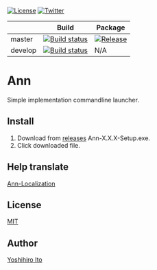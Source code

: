 [![License](https://img.shields.io/badge/license-MIT-blue.svg?style=flat-square)](https://github.com/YoshihiroIto/ann/blob/master/LICENSE) [![Twitter](https://img.shields.io/badge/twitter-%40yoiyoi322-blue.svg?style=flat-square)](https://twitter.com/yoiyoi322)

|         | Build | Package 
|---------|-------|---------
| master  | [![Build status](https://img.shields.io/appveyor/ci/YoshihiroIto/ann.svg?style=flat-square)](https://ci.appveyor.com/project/YoshihiroIto/ann)|[![Release](https://img.shields.io/github/release/YoshihiroIto/ann.svg?style=flat-square)](https://github.com/YoshihiroIto/ann/releases/latest)
| develop |[![Build status](https://img.shields.io/appveyor/ci/YoshihiroIto/ann-otdne.svg?style=flat-square)](https://ci.appveyor.com/project/YoshihiroIto/ann-otdne)|N/A

Ann
===

Simple implementation commandline launcher.



Install
-------

1. Download from [releases](https://github.com/YoshihiroIto/ann/releases) Ann-X.X.X-Setup.exe.
1. Click downloaded file.



Help translate
--------------
[Ann-Localization](https://docs.google.com/spreadsheets/d/15Eea4QU9iY2JBkNnNlo83EbCq4QeIJVOnnnKh-c93xs/edit?usp=sharing)



License
-------

[MIT](https://github.com/YoshihiroIto/ann/blob/master/LICENSE)



Author
------

[Yoshihiro Ito](https://github.com/YoshihiroIto)



